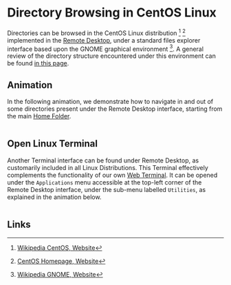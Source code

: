 # Directory Browsing in CentOS Linux

Directories can be browsed in the CentOS Linux distribution [^1] [^2] implemented in the [Remote Desktop](../remote-desktop.md), under a standard files explorer interface based upon the GNOME graphical environment [^3]. A general review of the directory structure encountered under this environment can be found [in this page](../../data-on-disk/directories.md).

## Animation

In the following animation, we demonstrate how to navigate in and out of some directories present under the Remote Desktop interface, starting from the main [Home Folder](../../infrastructure/login/directories.md).

<img data-gifffer="/images/browse-rd.gif" />

## Open Linux Terminal

Another Terminal interface can be found under Remote Desktop, as customarily included in all Linux Distributions. This Terminal effectively complements the functionality of our own [Web Terminal](../web-terminal.md). It can be opened under the `Applications` menu accessible at the top-left corner of the Remote Desktop interface, under the sub-menu labelled `Utilities`, as explained in the animation below.

<img data-gifffer="/images/terminal-rd.gif" />

## Links

[^1]: [Wikipedia CentOS, Website](https://en.wikipedia.org/wiki/CentOS)

[^2]: [CentOS Homepage, Website](https://www.centos.org/)

[^3]: [Wikipedia GNOME, Website](https://en.wikipedia.org/wiki/GNOME)
